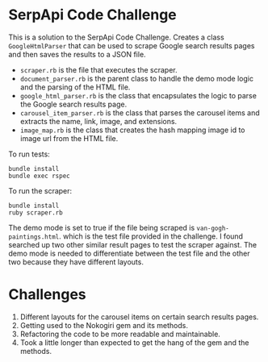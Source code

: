 # SerpApi Code Challenge

This is a solution to the SerpApi Code Challenge.
Creates a class `GoogleHtmlParser` that can be used to scrape Google search results pages and then saves the results to a JSON file.

- `scraper.rb` is the file that executes the scraper.
- `document_parser.rb` is the parent class to handle the demo mode logic and the parsing of the HTML file.
- `google_html_parser.rb` is the class that encapsulates the logic to parse the Google search results page.
- `carousel_item_parser.rb` is the class that parses the carousel items and extracts the name, link, image, and extensions.
- `image_map.rb` is the class that creates the hash mapping image id to image url from the HTML file.

To run tests:
```
bundle install
bundle exec rspec
```

To run the scraper:
```
bundle install
ruby scraper.rb
```

The demo mode is set to true if the file being scraped is `van-gogh-paintings.html`. which is the test file provided in the challenge.
I found searched up two other similar result pages to test the scraper against. The demo mode is needed to differentiate between the test file and the other two because they have different layouts.

# Challenges

1. Different layouts for the carousel items on certain search results pages.
2. Getting used to the Nokogiri gem and its methods.
3. Refactoring the code to be more readable and maintainable.
4. Took a little longer than expected to get the hang of the gem and the methods.